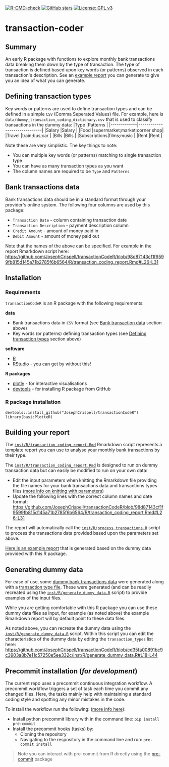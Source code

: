 [![R-CMD-check](https://github.com/JosephCrispell/transactionCodeR/actions/workflows/R-CMD-check.yml/badge.svg)](https://github.com/JosephCrispell/transactionCodeR/actions/workflows/R-CMD-check.yml)
[![GitHub stars](https://img.shields.io/github/stars/JosephCrispell/transactionCodeR?style=social)](https://github.com/JosephCrispell/transactionCodeR/)
[![License: GPL v3](https://img.shields.io/badge/License-GPLv3-blue.svg)](https://www.gnu.org/licenses/gpl-3.0)

# transaction-coder

## Summary
An early R package with functions to explore monthly bank transactions data breaking them down by the type of transaction. The type of transaction is defined based upon key words (or patterns) observed in each transaction's description. See an [example report](https://josephcrispell.github.io/standalone/transaction_coding_report.html) you can generate to give you an idea of what you can generate.

## Defining transaction types

Key words or patterns are used to define transaction types and can be defined in a simple `CSV` (Comma Seperated Values) file. For example, here is `data/dummy_transaction_coding_dictionary.csv` that is used to classify transactions in the dummy data:
|Type         |Patterns                      |
|-------------|------------------------------|
|Salary       |Salary                        |
|Food         |supermarket;market;corner shop|
|Travel       |train;bus;car                 |
|Bills        |Bills                         |
|Subscriptions|films;music                   |
|Rent         |Rent                          |

Note these are very simplistic. The key things to note:
- You can multiple key words (or patterns) matching to single transaction type
- You can have as many transaction types as you want
- The column names are required to be `Type` and `Patterns`

## Bank transactions data

Bank transactions data should be in a standard format through your provider's online system. The following four columns are used by this package:

- `Transaction Date` - column containing transaction date
- `Transaction Description` - payment description column
- `Credit Amount` - amount of money paid in
- `Debit Amount` - amount of money paid out

Note that the names of the above can be specified. For example in the report Rmarkdown script here: https://github.com/JosephCrispell/transactionCodeR/blob/98d87143cf1f9599fb815d145a71b2785f6b6564/R/transaction_coding_report.Rmd#L26-L31

## Installation

### Requirements

`transactionCodeR` is an R package with the following requirements:

**data**
- Bank transactions data in `CSV` format (see [Bank transaction data](https://github.com/JosephCrispell/transactionCodeR#bank-transactions-data) section above)
- Key words (or patterns) defining transaction types (see [Defining transaction types](https://github.com/JosephCrispell/transactionCodeR#defining-transaction-types) section above)

**software**
- [R](https://www.r-project.org/)
- [RStudio](https://www.rstudio.com/) - you can get by without this!

**R packages**
- [plotly](https://plotly.com/r/) - for interactive visualisations
- [devtools](https://devtools.r-lib.org/) - for installing R package from GitHub

### R package installation

```
devtools::install_github("JosephCrispell/transactionCodeR")
library(basicPlotteR)
```

## Building your report

The [`inst/R/transaction_coding_report.Rmd`](https://github.com/JosephCrispell/transactionCodeR/blob/main/inst/R/transaction_coding_report.Rmd) Rmarkdown script represents a template report you can use to analyse your monthly bank transactions by their type.

The [`inst/R/transaction_coding_report.Rmd`](https://github.com/JosephCrispell/transactionCodeR/blob/main/inst/R/transaction_coding_report.Rmd) is designed to run on dummy transaction data but can easily be modified to run on your own data:
- Edit the input parameters when knitting the Rmarkdown file providing the file names for your bank transactions data and transactions types files ([more info on knitting with parameters](https://bookdown.org/yihui/rmarkdown/params-knit.html))
- Update the following lines with the correct column names and date format: https://github.com/JosephCrispell/transactionCodeR/blob/98d87143cf1f9599fb815d145a71b2785f6b6564/R/transaction_coding_report.Rmd#L26-L31

The report will automatically call the [`inst/R/process_transactions.R`](https://github.com/JosephCrispell/transactionCodeR/blob/main/inst/R/process_transactions.R) script to process the transactions data provided based upon the parameters set above.

[Here is an example report](https://josephcrispell.github.io/standalone/transaction_coding_report.html) that is generated based on the dummy data provided with this R package.

## Generating dummy data

For ease of use, some [dummy bank transactions data](https://github.com/JosephCrispell/transactionCodeR/blob/main/data/dummy_transactions.csv) were generated along with a [transaction type file](dummy_transaction_coding_dictionary.csv). These were generated (and can be readily recreated using the [`inst/R/generate_dummy_data.R`](https://github.com/JosephCrispell/transactionCodeR/blob/main/inst/R/generate_dummy_data.R) script) to provide examples of the input files.

While you are getting comfortable with this R package you can use these dummy data files as input, for example (as noted above) the example Rmarkdown report will by default point to these data files.

As noted above, you can recreate the dummy data using the [`inst/R/generate_dummy_data.R`](https://github.com/JosephCrispell/transactionCodeR/blob/main/inst/R/generate_dummy_data.R) script. Within this script you can edit the characteristics of the dummy data by editing the `transaction_types` list here: https://github.com/JosephCrispell/transactionCodeR/blob/cd35fa00891bc9c3903a8b7e11c57250e5ee332c/inst/R/generate_dummy_data.R#L18-L44

## Precommit installation (*for development*)
The current repo uses a precommit continuous integration workflow. A precommit workflow triggers a set of task each time you commit any changed files. Here, the tasks mainly help with maintaining a standard coding style and spotting any minor mistakes in the code.

To install the workflow run the following: ([more info here](https://pre-commit.com/)):

- Install python precommit library with in the command line: `pip install pre-commit`
- Install the precommit hooks (tasks) by:
    - Cloning the repository
    - Navigating to the respository in the command line and run: `pre-commit install`
> Note you can interact with pre-commit from R directly using the [pre-commit](https://www.rdocumentation.org/packages/precommit/versions/0.2.2) package
